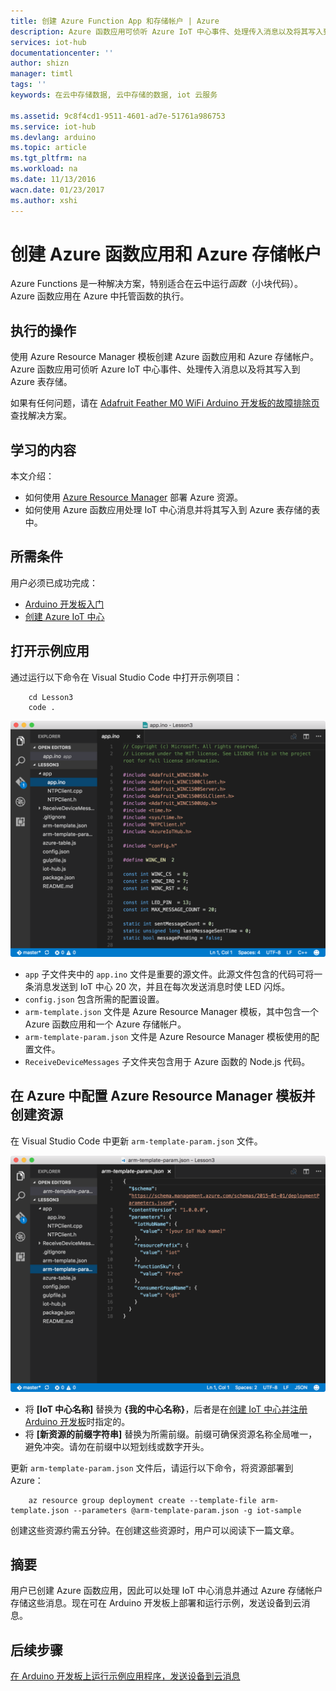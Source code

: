 ```yaml
---
title: 创建 Azure Function App 和存储帐户 | Azure
description: Azure 函数应用可侦听 Azure IoT 中心事件、处理传入消息以及将其写入到 Azure 表存储。
services: iot-hub
documentationcenter: ''
author: shizn
manager: timtl
tags: ''
keywords: 在云中存储数据, 云中存储的数据, iot 云服务

ms.assetid: 9c8f4cd1-9511-4601-ad7e-51761a986753
ms.service: iot-hub
ms.devlang: arduino
ms.topic: article
ms.tgt_pltfrm: na
ms.workload: na
ms.date: 11/13/2016
wacn.date: 01/23/2017
ms.author: xshi
---
```


# 创建 Azure 函数应用和 Azure 存储帐户
Azure Functions 是一种解决方案，特别适合在云中运行*函数*（小块代码）。Azure 函数应用在 Azure 中托管函数的执行。

## 执行的操作
使用 Azure Resource Manager 模板创建 Azure 函数应用和 Azure 存储帐户。Azure 函数应用可侦听 Azure IoT 中心事件、处理传入消息以及将其写入到 Azure 表存储。

如果有任何问题，请在 [Adafruit Feather M0 WiFi Arduino 开发板的故障排除页](./iot-hub-adafruit-feather-m0-wifi-kit-arduino-troubleshooting.md)查找解决方案。

## 学习的内容
本文介绍：

 - 如何使用 [Azure Resource Manager](../azure-resource-manager/resource-group-overview.md) 部署 Azure 资源。
 - 如何使用 Azure 函数应用处理 IoT 中心消息并将其写入到 Azure 表存储的表中。

## 所需条件
用户必须已成功完成：

 - [Arduino 开发板入门][get-started]
 - [创建 Azure IoT 中心][create-iot-hub]

## 打开示例应用
通过运行以下命令在 Visual Studio Code 中打开示例项目：

```
    cd Lesson3
    code .
```

![存储库结构][repo-structure]  

* `app` 子文件夹中的 `app.ino` 文件是重要的源文件。此源文件包含的代码可将一条消息发送到 IoT 中心 20 次，并且在每次发送消息时使 LED 闪烁。
* `config.json` 包含所需的配置设置。
* `arm-template.json` 文件是 Azure Resource Manager 模板，其中包含一个 Azure 函数应用和一个 Azure 存储帐户。
* `arm-template-param.json` 文件是 Azure Resource Manager 模板使用的配置文件。
* `ReceiveDeviceMessages` 子文件夹包含用于 Azure 函数的 Node.js 代码。

## 在 Azure 中配置 Azure Resource Manager 模板并创建资源
在 Visual Studio Code 中更新 `arm-template-param.json` 文件。

![Azure Resource Manager 模板参数][arm-template-params]  

* 将 **[IoT 中心名称]** 替换为 **{我的中心名称}**，后者是在[创建 IoT 中心并注册 Arduino 开发板][created-iot-hub-and-registered-arduino-board]时指定的。
* 将 **[新资源的前缀字符串]** 替换为所需前缀。前缀可确保资源名称全局唯一，避免冲突。请勿在前缀中以短划线或数字开头。

更新 `arm-template-param.json` 文件后，请运行以下命令，将资源部署到 Azure：

```
    az resource group deployment create --template-file arm-template.json --parameters @arm-template-param.json -g iot-sample
```

创建这些资源约需五分钟。在创建这些资源时，用户可以阅读下一篇文章。

## 摘要
用户已创建 Azure 函数应用，因此可以处理 IoT 中心消息并通过 Azure 存储帐户存储这些消息。现在可在 Arduino 开发板上部署和运行示例，发送设备到云消息。

## 后续步骤
[在 Arduino 开发板上运行示例应用程序，发送设备到云消息][send-device-to-cloud-messages]

<!-- Images and links -->

[get-started]: ./iot-hub-adafruit-feather-m0-wifi-kit-arduino-get-started.md
[create-iot-hub]: ./iot-hub-adafruit-feather-m0-wifi-kit-arduino-lesson2-prepare-azure-iot-hub.md
[repo-structure]: ./media/iot-hub-adafruit-feather-m0-wifi-lessons/lesson3/repo_structure_c.png
[arm-template-params]: ./media/iot-hub-adafruit-feather-m0-wifi-lessons/lesson3/arm_para_arduino.png
[created-iot-hub-and-registered-arduino-board]: ./iot-hub-adafruit-feather-m0-wifi-kit-arduino-lesson2-prepare-azure-iot-hub.md
[send-device-to-cloud-messages]: ./iot-hub-adafruit-feather-m0-wifi-kit-arduino-lesson3-run-azure-blink.md

<!---HONumber=Mooncake_0116_2017-->